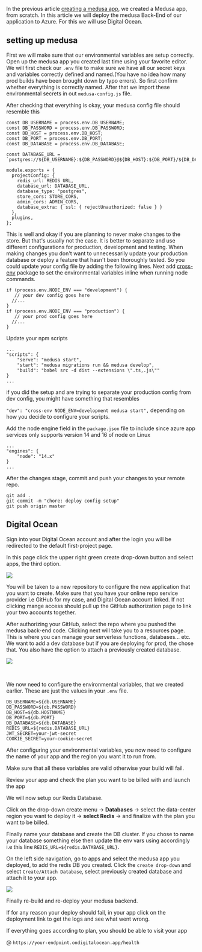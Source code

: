 In the previous article [creating a medusa app]('./settings-up-a-medusa-app.md'), we created a Medusa app, from scratch. In this article we will deploy the medusa Back-End of our application to Azure.  For this we will use Digital Ocean.

## setting up medusa

First we will make sure that our environmental variables are setup correctly. Open up the medusa app you created last time using your favorite editor. We will first check our `.env` file to make sure we have all our secret keys and variables correctly defined and named.(You have no idea how many prod builds have been brought down by typo errors). So first confirm whether everything is correctly named. After that we import these environmental secrets in out `medusa-config.js` file. 

After checking that everything is okay, your medusa config file should resemble this 

```shell
const DB_USERNAME = process.env.DB_USERNAME;
const DB_PASSWORD = process.env.DB_PASSWORD;
const DB_HOST = process.env.DB_HOST;
const DB_PORT = process.env.DB_PORT;
const DB_DATABASE = process.env.DB_DATABASE;

const DATABASE_URL = `postgres://${DB_USERNAME}:${DB_PASSWORD}@${DB_HOST}:${DB_PORT}/${DB_DATABASE}`;

module.exports = {
  projectConfig: {
    redis_url: REDIS_URL,
    database_url: DATABASE_URL,
    database_type: "postgres",
    store_cors: STORE_CORS,
    admin_cors: ADMIN_CORS,
    database_extra: { ssl: { rejectUnauthorized: false } }
  },
  plugins,
};
```

This is well and okay if you are planning to never make changes to the store. But that's usually not the case. It is better to separate and use different configurations for production, development and testing. When making changes you don't want to unnecessarily update your production database or deploy a feature that hasn't been thoroughly tested. So you could update your config file by adding the following lines. Next add [cross-env](https://www.npmjs.com/package/cross-env) package to set the environmental variables inline when running node commands. 

```shell
if (process.env.NODE_ENV === "development") {
   // your dev config goes here
  //...
}
if (process.env.NODE_ENV === "production") {
   // your prod config goes here
  //...
}
```

Update your npm scripts

```shell
...
"scripts": {
    "serve": "medusa start",
    "start": "medusa migrations run && medusa develop",
    "build": "babel src -d dist --extensions \".ts,.js\""
}
...
```

if you did the setup and are trying to separate your production config from dev config, you might have something that resembles

`"dev": "cross-env NODE_ENV=development medusa start",` depending on how you decide to configure your scripts.

Add the node engine field in the `package.json` file to include since azure app services only supports version 14 and 16 of node on Linux

```shell
...
"engines": {
    "node": "14.x"
}
...
```

After the changes stage, commit and push your changes to your remote repo. 

```shell
git add .
git commit -m "chore: deploy config setup"
git push origin master
```

## Digital Ocean

Sign into your Digital Ocean account and after the login you will be redirected to the default first-project page. 

In this page click the upper right green create drop-down button and select apps, the third option. 

![](/home/jimii/Documents/webcode/jimii/static/deploying-medusa-app/new-proj-digital-ocean-landing.jpg)

You will be taken to a new repository to configure the new application that you want to create. Make sure that you have your online repo service provider i.e GitHub for my case, and Digital Ocean account linked. If not clicking mange access should pull up the GitHub authorization page to link your two accounts together.

After authorizing your GitHub, select the repo where you pushed the medusa back-end code. Clicking next will take you to a resources page. This is where you can manage your serverless functions, databases... etc.  We want to add a dev database but if you are deploying for prod, the chose that. You also have the option to attach a previously created database. 

![](/home/jimii/Documents/webcode/jimii/static/deploying-medusa-app/DO-db-resource-attaching.jpg)

  

We now need to configure the environmental variables, that we created earlier. These are just the values in your `.env` file.

```shell
DB_USERNAME=${db.USERNAME}
DB_PASSWORD=${db.PASSWORD}
DB_HOST=${db.HOSTNAME}
DB_PORT=${db.PORT}
DB_DATABASE=${db.DATABASE}
REDIS_URL=${redis.DATABASE_URL}
JWT_SECRET=your-jwt-secret
COOKIE_SECRET=your-cookie-secret
```

After configuring your environmental variables, you now need to configure the name of your app and the region you want it to run from.

Make sure that all these variables are valid otherwise your build will fail.

Review your app and check the plan you want to be billed with and launch the app

We will now setup our Redis Database. 

Click on the drop-down create menu -> **Databases** -> select the data-center region you want to deploy it -> **select Redis** -> and finalize with the plan you want to be billed. 

Finally name your database and create the DB cluster. If you chose to name your database something else then update the env vars using accordingly i.e this line `REDIS_URL=${redis.DATABASE_URL}`.

On the left side navigation, go to apps and select the medusa app you deployed, to add the redis DB you created. Click the `create drop-down` and select `Create/Attach Database`, select previously created database and attach it to your app.

![](/home/jimii/Pictures/Screenshots/Screenshot_20220512233130.png)

Finally re-build and re-deploy your medusa backend. 

If for any reason your deploy should fail, in your app click on the deployment link to get the logs and see what went wrong. 

If everything goes according to plan, you should be able to visit your app 

@ `https://your-endpoint.ondigitalocean.app/health`
